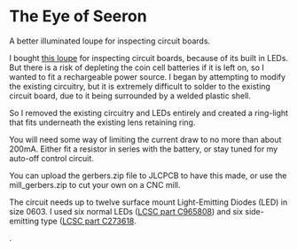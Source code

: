 # The Eye of Seeron

A better illuminated loupe for inspecting circuit boards.

I bought [this loupe](https://s.click.aliexpress.com/e/_Dc7G7sf) for
inspecting circuit boards, because of its built in LEDs.   But there
is a risk of depleting the coin cell batteries if it is left on, so I 
wanted to fit a rechargeable power source.   I began by attempting to
modify the existing circuitry, but it is extremely difficult to solder
to the existing circuit board, due to it being surrounded by a welded
plastic shell.

So I removed the existing circuitry and LEDs entirely and created a
ring-light that fits underneath the existing lens retaining ring.

You will need some way of limiting the current draw to no more than
about 200mA.  Either fit a resistor in series with the battery, or
stay tuned for my auto-off control circuit.

You can upload the gerbers.zip file to JLCPCB to have this made, or
use the mill_gerbers.zip to cut your own on a CNC mill.  

The circuit needs up to twelve surface mount Light-Emitting Diodes
(LED) in size 0603.   I used six normal LEDs ([LCSC part C965808](https://www.lcsc.com/product-detail/LED-Indication-Discrete_XINGLIGHT-XL-1608UWC-04_C965808.html))
 and six side-emitting type ([LCSC part
 C273618](https://www.lcsc.com/product-detail/LED-Indication-Discrete_TOGIALED-TJ-S1706SW6TGLCCW-A5_C273618.html).
 
 
.
